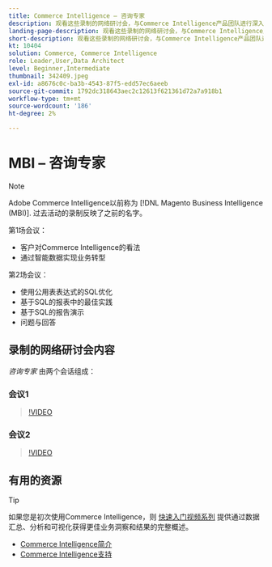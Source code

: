 ```yaml
---
title: Commerce Intelligence — 咨询专家
description: 观看这些录制的网络研讨会，与Commerce Intelligence产品团队进行深入探讨，包括通过智能数据实现业务转型。
landing-page-description: 观看这些录制的网络研讨会，与Commerce Intelligence产品团队进行深入探讨，包括通过智能数据实现业务转型。
short-description: 观看这些录制的网络研讨会，与Commerce Intelligence产品团队进行深入探讨，包括通过智能数据实现业务转型。
kt: 10404
solution: Commerce, Commerce Intelligence
role: Leader,User,Data Architect
level: Beginner,Intermediate
thumbnail: 342409.jpeg
exl-id: a8676c0c-ba3b-4543-87f5-edd57ec6aeeb
source-git-commit: 1792dc318643aec2c12613f621361d72a7a918b1
workflow-type: tm+mt
source-wordcount: '186'
ht-degree: 2%

---
```


# MBI – 咨询专家

>[!NOTE]
>
>Adobe Commerce Intelligence以前称为 [!DNL Magento Business Intelligence (MBI)]. 过去活动的录制反映了之前的名字。

第1场会议：

- 客户对Commerce Intelligence的看法
- 通过智能数据实现业务转型

第2场会议：

- 使用公用表表达式的SQL优化
- 基于SQL的报表中的最佳实践
- 基于SQL的报告演示
- 问题与回答

## 录制的网络研讨会内容

_咨询专家_ 由两个会话组成：

### 会议1

>[!VIDEO](https://video.tv.adobe.com/v/342409?quality=12&learn=on)

### 会议2

>[!VIDEO](https://video.tv.adobe.com/v/342410?quality=12&learn=on)

## 有用的资源

>[!TIP]
>
>如果您是初次使用Commerce Intelligence，则 [快速入门视频系列](https://experienceleague.adobe.com/docs/commerce-learn/tutorials/mbi/introduction/1-overview.html) 提供通过数据汇总、分析和可视化获得更佳业务洞察和结果的完整概述。

- [Commerce Intelligence简介](https://experienceleague.adobe.com/docs/commerce-business-intelligence/mbi/getting-started.html)
- [Commerce Intelligence支持](https://experienceleague.adobe.com/docs/commerce-knowledge-base/kb/troubleshooting/miscellaneous/mbi-service-policies.html)

